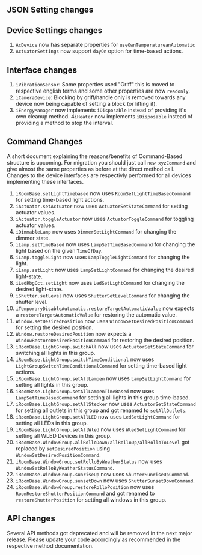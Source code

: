 ## JSON Setting changes

## Device Settings changes
1. `AcDevice` now has separate properties for `useOwnTemperatureanAutomatic`
2. `ActuatorSettings` now support `dayOn` option for time-based actions.

## Interface changes
1. `iVibrationSensor`: Some properties used "Griff" this is moved to respective english terms and some other properties are now `readonly`.
2. `iCameraDevice`: Blocking by griff/handle only is removed towards any device now being capable of setting a block (or lifting it).
3. `iEnergyManager` now implements `iDisposable` instead of providing it's own cleanup method.
4`iHeater` now implements `iDisposable` instead of providing a method to stop the interval.

## Command Changes
A short document explaining the reasons/benefits of Command-Based structure is upcoming.
For migration you should just call `new xyzCommand` and give almost the same properties as before at the direct method call.
Changes to the device interfaces are respectivly performed for all devices implementing these interfaces.
1. `iRoomBase.setLightTimebased` now uses `RoomSetLightTimeBasedCommand` for setting time-based light actions.
2. `iActuator.setActuator` now uses `ActuatorSetStateCommand` for setting actuator values.
3. `iActuator.toggleActuator` now uses `ActuatorToggleCommand` for toggling actuator values.
4. `iDimmableLamp` now uses `DimmerSetLightCommand` for changing the dimmer state.
5. `iLamp.setTimeBased` now uses `LampSetTimeBasedCommand` for changing the light based on the given `TimeOfDay`.
6. `iLamp.toggleLight` now uses `LampToggleLightCommand` for changing the light.
7. `iLamp.setLight` now uses `LampSetLightCommand` for changing the desired light-state.
8. `iLedRbgCct.setLight` now uses `LedSetLightCommand` for changing the desired light-state.
9. `iShutter.setLevel` now uses `ShutterSetLevelCommand` for changing the shutter level.
10. `iTemporaryDisableAutomatic.restoreTargetAutomaticValue` now expects a `restoreTargetAutomaticValue` for restoring the automatic value.
11. `Window.setDesiredPosition` now uses `WindowSetDesiredPositionCommand` for setting the desired position.
12. `Window.restoreDesiredPosition` now expects a `WindowRestoreDesiredPositionCommand` for restoring the desired position.
13. `iRoomBase.LightGroup.switchAll` now uses `ActuatorSetStateCommand` for switching all lights in this group.
14. `iRoomBase.LightGroup.switchTimeConditional` now uses `LightGroupSwitchTimeConditionalCommand` for setting time-based light actions.
15. `iRoomBase.LightGroup.setAllLampen` now uses `LampSetLightCommand` for setting all lights in this group.
16. `iRoomBase.LightGroup.setAllLampenTimeBased` now uses `LampSetTimeBasedCommand` for setting all lights in this group time-based.
17. `iRoomBase.LightGroup.setAllStecker` now uses `ActuatorSetStateCommand` for setting all outlets in this group and got renamed to `setAllOutlets`.
18. `iRoomBase.LightGroup.setAllLED` now uses `LedSetLightCommand` for setting all LEDs in this group.
19. `iRoomBase.LightGroup.setAllWled` now uses `WledSetLightCommand` for setting all WLED Devices in this group.
20. `iRoomBase.WindowGroup.allRolloDown/allRolloUp/allRolloToLevel` got replaced by `setDesiredPosition` using `WindowSetDesiredPositionCommand`.
21. `iRoomBase.WindowGroup.setRolloByWeatherStatus` now uses `WindowSetRolloByWeatherStatusCommand`. 
22. `iRoomBase.WindowGroup.sunriseUp` now uses `ShutterSunriseUpCommand`.
23. `iRoomBase.WindowGroup.sunsetDown` now uses `ShutterSunsetDownCommand`.
24. `iRoomBase.WindowGroup.restoreRolloPosition` now uses `RoomRestoreShutterPositionCommand` and got renamed to `restoreShutterPosition` for setting all windows in this group.


## API changes

Several API methods got deprecated and will be removed in the next major release. Please update your code accordingly as recommended in the respective method documentation.
